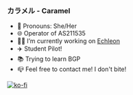 ### カラメル - Caramel
- :yellow_heart: Pronouns: She/Her
- 🌐 Operator of AS211535
- 👩‍💻 I’m currently working on [Echleon](https://github.com/solemcaelum/echleon)
- :airplane: Student Pilot!
- :books: Trying to learn BGP
- :mailbox_closed: Feel free to contact me! I don't bite!

[![ko-fi](https://www.ko-fi.com/img/githubbutton_sm.svg)](https://ko-fi.com/V7V818EW0)
